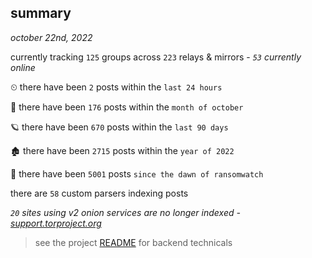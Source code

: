 
## summary
_october 22nd, 2022_

currently tracking `125` groups across `223` relays & mirrors - _`53` currently online_

⏲ there have been `2` posts within the `last 24 hours`

🦈 there have been `176` posts within the `month of october`

🪐 there have been `670` posts within the `last 90 days`

🏚 there have been `2715` posts within the `year of 2022`

🦕 there have been `5001` posts `since the dawn of ransomwatch`

there are `58` custom parsers indexing posts

_`20` sites using v2 onion services are no longer indexed - [support.torproject.org](https://support.torproject.org/onionservices/v2-deprecation/)_

> see the project [README](https://github.com/joshhighet/ransomwatch#ransomwatch--) for backend technicals
